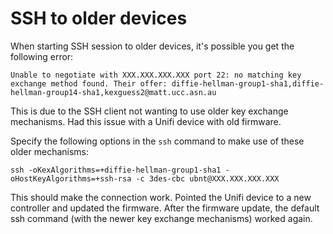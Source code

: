 # SSH to older devices

When starting SSH session to older devices, it's possible you get the following error:

```
Unable to negotiate with XXX.XXX.XXX.XXX port 22: no matching key exchange method found. Their offer: diffie-hellman-group1-sha1,diffie-hellman-group14-sha1,kexguess2@matt.ucc.asn.au
```

This is due to the SSH client not wanting to use older key exchange mechanisms. Had this issue with a Unifi device with old firmware.

Specify the following options in the ```ssh``` command to make use of these older mechanisms:

```
ssh -oKexAlgorithms=+diffie-hellman-group1-sha1 -oHostKeyAlgorithms=+ssh-rsa -c 3des-cbc ubnt@XXX.XXX.XXX.XXX
```

This should make the connection work. Pointed the Unifi device to a new controller and updated the firmware. After the firmware update, the default ssh command (with the newer key exchange mechanisms) worked again.
